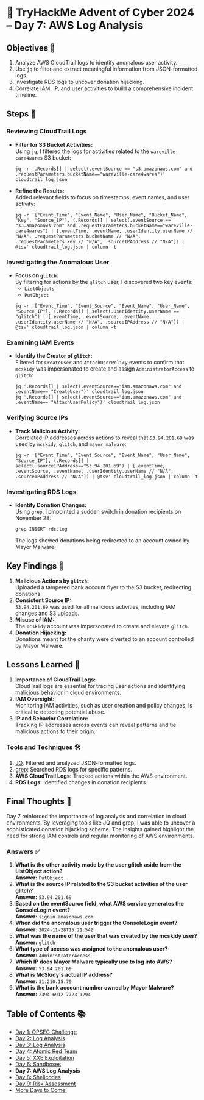 # 🎄 TryHackMe Advent of Cyber 2024 – Day 7: AWS Log Analysis

## Objectives 🎯

1. Analyze AWS CloudTrail logs to identify anomalous user activity.  
2. Use `jq` to filter and extract meaningful information from JSON-formatted logs.  
3. Investigate RDS logs to uncover donation hijacking.  
4. Correlate IAM, IP, and user activities to build a comprehensive incident timeline.

## Steps 🚀

### Reviewing CloudTrail Logs
- **Filter for S3 Bucket Activities:**  
  Using `jq`, I filtered the logs for activities related to the `wareville-care4wares` S3 bucket:
  ```
  jq -r '.Records[] | select(.eventSource == "s3.amazonaws.com" and .requestParameters.bucketName=="wareville-care4wares")' cloudtrail_log.json
  ```
- **Refine the Results:**  
  Added relevant fields to focus on timestamps, event names, and user activity:
  ```
  jq -r '["Event_Time", "Event_Name", "User_Name", "Bucket_Name", "Key", "Source_IP"], (.Records[] | select(.eventSource == "s3.amazonaws.com" and .requestParameters.bucketName=="wareville-care4wares") | [.eventTime, .eventName, .userIdentity.userName // "N/A", .requestParameters.bucketName // "N/A", .requestParameters.key // "N/A", .sourceIPAddress // "N/A"]) | @tsv' cloudtrail_log.json | column -t
  ```

### Investigating the Anomalous User
- **Focus on `glitch`:**  
  By filtering for actions by the `glitch` user, I discovered two key events:
  - `ListObjects`
  - `PutObject`
  ```
  jq -r '["Event_Time", "Event_Source", "Event_Name", "User_Name", "Source_IP"], (.Records[] | select(.userIdentity.userName == "glitch") | [.eventTime, .eventSource, .eventName, .userIdentity.userName // "N/A", .sourceIPAddress // "N/A"]) | @tsv' cloudtrail_log.json | column -t
  ```

### Examining IAM Events
- **Identify the Creator of `glitch`:**  
  Filtered for `CreateUser` and `AttachUserPolicy` events to confirm that `mcskidy` was impersonated to create and assign `AdministratorAccess` to `glitch`:
  ```
  jq '.Records[] | select(.eventSource=="iam.amazonaws.com" and .eventName== "CreateUser")' cloudtrail_log.json
  jq '.Records[] | select(.eventSource=="iam.amazonaws.com" and .eventName== "AttachUserPolicy")' cloudtrail_log.json
  ```

### Verifying Source IPs
- **Track Malicious Activity:**  
  Correlated IP addresses across actions to reveal that `53.94.201.69` was used by `mcskidy`, `glitch`, and `mayor_malware`:
  ```
  jq -r '["Event_Time", "Event_Source", "Event_Name", "User_Name", "Source_IP"], (.Records[] | select(.sourceIPAddress=="53.94.201.69") | [.eventTime, .eventSource, .eventName, .userIdentity.userName // "N/A", .sourceIPAddress // "N/A"]) | @tsv' cloudtrail_log.json | column -t
  ```

### Investigating RDS Logs
- **Identify Donation Changes:**  
  Using `grep`, I pinpointed a sudden switch in donation recipients on November 28:
  ```
  grep INSERT rds.log
  ```
  The logs showed donations being redirected to an account owned by Mayor Malware.

## Key Findings 🔑

1. **Malicious Actions by `glitch`:**  
   Uploaded a tampered bank account flyer to the S3 bucket, redirecting donations.
2. **Consistent Source IP:**  
   `53.94.201.69` was used for all malicious activities, including IAM changes and S3 uploads.
3. **Misuse of IAM:**  
   The `mcskidy` account was impersonated to create and elevate `glitch`.
4. **Donation Hijacking:**  
   Donations meant for the charity were diverted to an account controlled by Mayor Malware.

## Lessons Learned 🌟

1. **Importance of CloudTrail Logs:**  
   CloudTrail logs are essential for tracing user actions and identifying malicious behavior in cloud environments.
2. **IAM Oversight:**  
   Monitoring IAM activities, such as user creation and policy changes, is critical to detecting potential abuse.
3. **IP and Behavior Correlation:**  
   Tracking IP addresses across events can reveal patterns and tie malicious actions to their origin.

### Tools and Techniques 🛠️

1. [JQ](https://stedolan.github.io/jq/): Filtered and analyzed JSON-formatted logs.  
2. [grep](https://www.gnu.org/software/grep/): Searched RDS logs for specific patterns.  
3. **AWS CloudTrail Logs:** Tracked actions within the AWS environment.  
4. **RDS Logs:** Identified changes in donation recipients.  

## Final Thoughts 🎁

Day 7 reinforced the importance of log analysis and correlation in cloud environments. By leveraging tools like JQ and grep, I was able to uncover a sophisticated donation hijacking scheme. The insights gained highlight the need for strong IAM controls and regular monitoring of AWS environments.

### Answers ✅

1. **What is the other activity made by the user glitch aside from the ListObject action?**  
   **Answer:** `PutObject`
2. **What is the source IP related to the S3 bucket activities of the user glitch?**  
   **Answer:** `53.94.201.69`
3. **Based on the eventSource field, what AWS service generates the ConsoleLogin event?**  
   **Answer:** `signin.amazonaws.com`
4. **When did the anomalous user trigger the ConsoleLogin event?**  
   **Answer:** `2024-11-28T15:21:54Z`
5. **What was the name of the user that was created by the mcskidy user?**  
   **Answer:** `glitch`
6. **What type of access was assigned to the anomalous user?**  
   **Answer:** `AdministratorAccess`
7. **Which IP does Mayor Malware typically use to log into AWS?**  
   **Answer:** `53.94.201.69`
8. **What is McSkidy's actual IP address?**  
   **Answer:** `31.210.15.79`
9. **What is the bank account number owned by Mayor Malware?**  
   **Answer:** `2394 6912 7723 1294`

## Table of Contents 📚

- [Day 1: OPSEC Challenge](day1.md)  
- [Day 2: Log Analysis](day2.md)  
- [Day 3: Log Analysis](day3.md)  
- [Day 4: Atomic Red Team](day4.md)  
- [Day 5: XXE Exploitation](day5.md)  
- [Day 6: Sandboxes](day6.md)  
- **Day 7: AWS Log Analysis**
- [Day 8: Shellcodes](day8.md)
- [Day 9: Risk Assessment](day9.md) 
- [More Days to Come!](README.md)  
